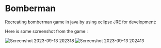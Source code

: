 <h1>Bomberman</h1>

Recreating bomberman game in java by using eclipse JRE for development:


Here is some screenshot from the game :

![Screenshot 2023-09-13 202318](https://github.com/lawlinerocker/bomberman2/assets/38174412/a84617c1-a2bf-4918-b748-79c30359865b)
![Screenshot 2023-09-13 202413](https://github.com/lawlinerocker/bomberman2/assets/38174412/edde75a1-86a3-4347-8bd2-a2a28b55b905)

